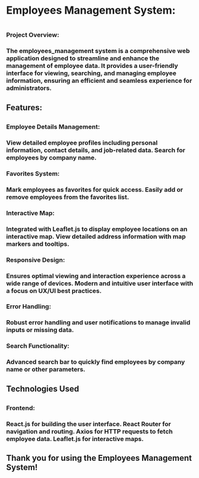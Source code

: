 <h1>Employees Management System:<h1/>

<h3>Project Overview: <h3/>
<p></p>The employees_management system is a comprehensive web application designed to streamline and enhance the management of employee data. It provides a user-friendly interface for viewing, searching, and managing employee information, ensuring an efficient and seamless experience for administrators.<p/>

<h2>Features:<h2/>
<h3>Employee Details Management:<h3/>
<p></p>View detailed employee profiles including personal information, contact details, and job-related data.
Search for employees by company name.<p/>

<h3>Favorites System:<h3/>
<p>Mark employees as favorites for quick access.
Easily add or remove employees from the favorites list.<p/>

<h3>Interactive Map:<h3/>
<p>Integrated with Leaflet.js to display employee locations on an interactive map.
View detailed address information with map markers and tooltips.<p/>

<h3>Responsive Design:<h3/>
<p>Ensures optimal viewing and interaction experience across a wide range of devices.
Modern and intuitive user interface with a focus on UX/UI best practices.<p/>

<h3>Error Handling:<h3/>
<p>Robust error handling and user notifications to manage invalid inputs or missing data.<p/>

<h3>Search Functionality:<h3/>
<p>Advanced search bar to quickly find employees by company name or other parameters.<p/>

  <h2>Technologies Used<h2/>

<h3>Frontend:<h3/>
<p>React.js for building the user interface.
React Router for navigation and routing.
Axios for HTTP requests to fetch employee data.
Leaflet.js for interactive maps.<p/>


<h2>Thank you for using the Employees Management System!<h2/>
